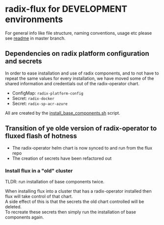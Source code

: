 # radix-flux for DEVELOPMENT environments

For general info like file structure, naming conventions, usage etc please see [readme](https://github.com/equinor/radix-flux) in master branch.  


## Dependencies on radix platform configuration and secrets

In order to ease installation and use of radix components, and to not have to repeat the same values for every installation, we have moved some of the shared information and credentials out of the radix-operator chart.

- ConfigMap: `radix-platform-config`
- Secret: `radix-docker` 
- Secret: `radix-sp-acr-azure`  

All are created by the [install_base_components.sh](https://github.com/equinor/radix-platform/blob/master/scripts/install_base_components.sh) script.


## Transition of ye olde version of radix-operator to fluxed flash of hotness

- The radix-operator helm chart is now synced to and run from the flux repo
- The creation of secrets have been refactored out

### Install flux in a "old" cluster

TLDR: run installation of base components twice.  

When installing flux into a cluster that has a radix-operator installed then flux will take control of that chart.  
A side effect of this is that the secrets the old chart controlled will be deleted.  
To recreate these secrets then simply run the installation of base components again.
